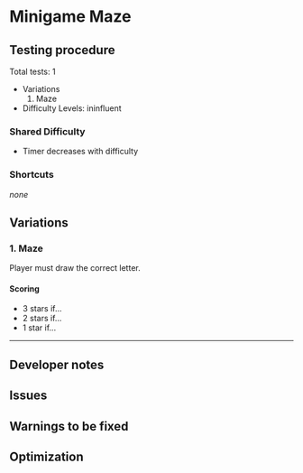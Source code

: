 # Minigame Maze

## Testing procedure
Total tests: 1
- Variations
	1. Maze
- Difficulty Levels: ininfluent

### Shared Difficulty
- Timer decreases with difficulty

### Shortcuts
_none_

## Variations

### 1. Maze
Player must draw the correct letter.

#### Scoring
- 3 stars if...
- 2 stars if...
- 1 star if...
---
## Developer notes

## Issues

## Warnings to be fixed

## Optimization

